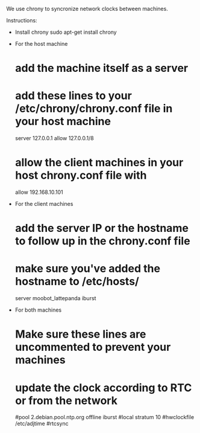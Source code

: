 We use chrony to syncronize network clocks between machines.

Instructions:

- Install chrony
	sudo apt-get install chrony

- For the host machine 
	# add the machine itself as a server
	# add these lines to your /etc/chrony/chrony.conf file in your host machine	
	server 127.0.0.1
	allow 127.0.0.1/8
	
	# allow the client machines in your host chrony.conf file with
	allow 192.168.10.101

- For the client machines
	# add the server IP or the hostname to follow up in the chrony.conf file
	# make sure you've added the hostname to /etc/hosts/
	server moobot_lattepanda iburst


- For both machines
	# Make sure these lines are uncommented to prevent your machines 
	# update the clock according to RTC or from the network
	#pool 2.debian.pool.ntp.org offline iburst
	#local stratum 10
	#hwclockfile /etc/adjtime
	#rtcsync
